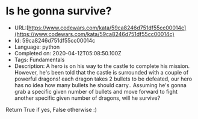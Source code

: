 # Is he gonna survive?

 - URL:[https://www.codewars.com/kata/59ca8246d751df55cc00014c](https://www.codewars.com/kata/59ca8246d751df55cc00014c)
 - Id: 59ca8246d751df55cc00014c
 - Language: python
 - Completed on: 2020-04-12T05:08:50.100Z
 - Tags: Fundamentals
 - Description:
A hero is on his way to the castle to complete his mission. However, he's been told that the castle is surrounded with a couple of powerful dragons! each dragon takes 2 bullets to be defeated, our hero has no idea how many bullets he should carry.. Assuming he's gonna grab a specific given number of bullets and move forward to fight another specific given number of dragons, will he survive?

Return True if yes, False otherwise :)
